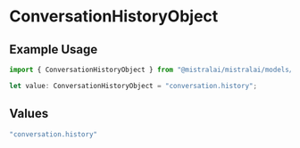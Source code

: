 # ConversationHistoryObject

## Example Usage

```typescript
import { ConversationHistoryObject } from "@mistralai/mistralai/models/components";

let value: ConversationHistoryObject = "conversation.history";
```

## Values

```typescript
"conversation.history"
```